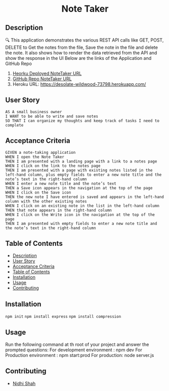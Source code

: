 <h1 align="center">Note Taker </h1>
   
## Description
  
🔍 This application demonstrates the various REST API calls like GET, POST, DELETE to Get the notes from the file, Save the note in the file and delete the note.
It also shows how to render the data retrieved from the API and show the response in the UI
Below are the links of the Application and GitHub Repo

1. [Heorku Deployed NoteTaker URL](https://desolate-wildwood-73798.herokuapp.com/)
2. [GitHub Repo NoteTaker URL](https://github.com/shahnidhi20/HW11_NoteTaker)
3. Heroku URL: https://desolate-wildwood-73798.herokuapp.com/

## User Story

```
AS A small business owner
I WANT to be able to write and save notes
SO THAT I can organize my thoughts and keep track of tasks I need to complete
```

## Acceptance Criteria

```
GIVEN a note-taking application
WHEN I open the Note Taker
THEN I am presented with a landing page with a link to a notes page
WHEN I click on the link to the notes page
THEN I am presented with a page with existing notes listed in the left-hand column, plus empty fields to enter a new note title and the note’s text in the right-hand column
WHEN I enter a new note title and the note’s text
THEN a Save icon appears in the navigation at the top of the page
WHEN I click on the Save icon
THEN the new note I have entered is saved and appears in the left-hand column with the other existing notes
WHEN I click on an existing note in the list in the left-hand column
THEN that note appears in the right-hand column
WHEN I click on the Write icon in the navigation at the top of the page
THEN I am presented with empty fields to enter a new note title and the note’s text in the right-hand column
```

## Table of Contents

- [Description](#description)
- [User Story](#user-story)
- [Acceptance Criteria](#acceptance-criteria)
- [Table of Contents](#table-of-contents)
- [Installation](#installation)
- [Usage](#usage)
- [Contributing](#contributing)

## Installation

`npm init`
`npm install express`
`npm install compression`

## Usage

Run the following command at th root of your project and answer the prompted questions:
For development environment : npm dev
For Production environment : npm start:prod
For production: node server.js

## Contributing

- [Nidhi Shah](https://github.com/shahnidhi20/)
